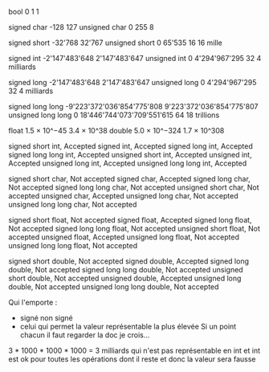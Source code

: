 bool                                          0                             1     1

signed char                                -128                           127
unsigned char                                 0                           255     8

signed short                            -32'768                        32'767
unsigned short                                0                        65'535    16   16 mille

signed int                       -2'147'483'648                2'147'483'647
unsigned int                                  0                 4'294'967'295    32    4 milliards

signed long                      -2'147'483'648                 2'147'483'647
unsigned long                                 0                 4'294'967'295    32    4 milliards

signed long long     -9'223'372'036'854'775'808     9'223'372'036'854'775'807
unsigned long long                            0    18'446'744'073'709'551'615    64   18 trillions

float                              1.5 × 10^−45                   3.4 × 10^38
double                            5.0 × 10^−324                  1.7 × 10^308



signed short int, Accepted
signed int, Accepted
signed long int, Accepted
signed long long int, Accepted
unsigned short int, Accepted
unsigned int, Accepted
unsigned long int, Accepted
unsigned long long int, Accepted

signed short char, Not accepted
signed char, Accepted
signed long char, Not accepted
signed long long char, Not accepted
unsigned short char, Not accepted
unsigned char, Accepted
unsigned long char, Not accepted
unsigned long long char, Not accepted

signed short float, Not accepted
signed float, Accepted
signed long float, Not accepted
signed long long float, Not accepted
unsigned short float, Not accepted
unsigned float, Accepted
unsigned long float, Not accepted
unsigned long long float, Not accepted

signed short double, Not accepted
signed double, Accepted
signed long double, Not accepted
signed long long double, Not accepted
unsigned short double, Not accepted
unsigned double, Accepted
unsigned long double, Not accepted
unsigned long long double, Not accepted




Qui l'emporte :
- signé non signé
- celui qui permet la valeur représentable la plus élevée
Si un point chacun il faut regarder la doc je crois...


3 * 1000 * 1000 * 1000 = 3 milliards qui n'est pas représentable en int et int est ok pour toutes les opérations dont il reste et donc la valeur sera fausse